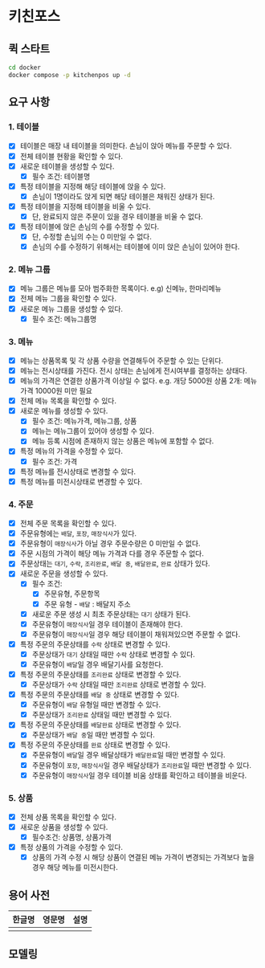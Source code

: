# 키친포스

## 퀵 스타트

```sh
cd docker
docker compose -p kitchenpos up -d
```

## 요구 사항

### 1. 테이블

- [x] 테이블은 매장 내 테이블을 의미한다. 손님이 앉아 메뉴를 주문할 수 있다.
- [x] 전체 테이블 현황을 확인할 수 있다.
- [x] 새로운 테이블을 생성할 수 있다.
    - [x] 필수 조건: 테이블명
- [x] 특정 테이블을 지정해 해당 테이블에 앉을 수 있다.
    - [x] 손님이 1명이라도 앉게 되면 해당 테이블은 채워진 상태가 된다.
- [x] 특정 테이블을 지정해 테이블을 비울 수 있다.
    - [x] 단, 완료되지 않은 주문이 있을 경우 테이블을 비울 수 없다.
- [x] 특정 테이블에 앉은 손님의 수를 수정할 수 있다.
    - [x] 단, 수정할 손님의 수는 0 미만일 수 없다.
    - [x] 손님의 수를 수정하기 위해서는 테이블에 이미 앉은 손님이 있어야 한다.

### 2. 메뉴 그룹

- [x] 메뉴 그룹은 메뉴를 모아 범주화한 목록이다. e.g) 신메뉴, 한마리메뉴
- [x] 전체 메뉴 그룹을 확인할 수 있다.
- [x] 새로운 메뉴 그룹을 생성할 수 있다.
    - [x] 필수 조건: 메뉴그룹명

### 3. 메뉴

- [x] 메뉴는 상품목록 및 각 상품 수량을 연결해두어 주문할 수 있는 단위다.
- [x] 메뉴는 전시상태를 가진다. 전시 상태는 손님에게 전시여부를 결정하는 상태다.
- [x] 메뉴의 가격은 연결한 상품가격 이상일 수 없다. e.g. 개당 5000원 상품 2개: 메뉴가격 10000원 미만 필요
- [x] 전체 메뉴 목록을 확인할 수 있다.
- [x] 새로운 메뉴를 생성할 수 있다.
    - [x] 필수 조건: 메뉴가격, 메뉴그룹, 상품
    - [x] 메뉴는 메뉴그룹이 있어야 생성할 수 있다.
    - [x] 메뉴 등록 시점에 존재하지 않는 상품은 메뉴에 포함할 수 없다.
- [x] 특정 메뉴의 가격을 수정할 수 있다.
    - [x] 필수 조건: 가격
- [x] 특정 메뉴를 전시상태로 변경할 수 있다.
- [x] 특정 메뉴를 미전시상태로 변경할 수 있다.

### 4. 주문

- [x] 전체 주문 목록을 확인할 수 있다.
- [x] 주문유형에는 `배달`, `포장`, `매장식사`가 있다.
- [x] 주문유형이 `매장식사`가 아닐 경우 주문수량은 0 미만일 수 없다.
- [x] 주문 시점의 가격이 해당 메뉴 가격과 다를 경우 주문할 수 없다.
- [x] 주문상태는 `대기`, `수락`, `조리완료`, `배달 중`, `배달완료`, `완료` 상태가 있다.
- [x] 새로운 주문을 생성할 수 있다.
    - [x] 필수 조건:
        - [x] 주문유형, 주문항목
        - [x] 주문 유형 - `배달` : 배달지 주소
    - [x] 새로운 주문 생성 시 최초 주문상태는 `대기` 상태가 된다.
    - [x] 주문유형이 `매장식사`일 경우 테이블이 존재해야 한다.
    - [x] 주문유형이 `매장식사`일 경우 해당 테이블이 채워져있으면 주문할 수 없다.
- [x] 특정 주문의 주문상태를 `수락` 상태로 변경할 수 있다.
    - [x] 주문상태가 `대기` 상태일 때만 `수락` 상태로 변경할 수 있다.
    - [x] 주문유형이 `배달`일 경우 배달기사를 요청한다.
- [x] 특정 주문의 주문상태를 `조리완료` 상태로 변경할 수 있다.
    - [x] 주문상태가 `수락` 상태일 때만 `조리완료` 상태로 변경할 수 있다.
- [x] 특정 주문의 주문상태를 `배달 중` 상태로 변경할 수 있다.
    - [x] 주문유형이 `배달` 유형일 때만 변경할 수 있다.
    - [x] 주문상태가 `조리완료` 상태일 때만 변경할 수 있다.
- [x] 특정 주문의 주문상태를 `배달완료` 상태로 변경할 수 있다.
    - [x] 주문상태가 `배달 중`일 때만 변경할 수 있다.
- [x] 특정 주문의 주문상태를 `완료` 상태로 변경할 수 있다.
    - [x] 주문유형이 `배달`일 경우 배달상태가 `배달완료`일 때만 변경할 수 있다.
    - [x] 주문유형이 `포장`, `매장식사`일 경우 배달상태가 `조리완료`일 때만 변경할 수 있다.
    - [x] 주문유형이 `매장식사`일 경우 테이블 비움 상태를 확인하고 테이블을 비운다.

### 5. 상품

- [x] 전체 상품 목록을 확인할 수 있다.
- [x] 새로운 상품을 생성할 수 있다.
    - [x] 필수조건: 상품명, 상품가격
- [x] 특정 상품의 가격을 수정할 수 있다.
    - [x] 상품의 가격 수정 시 해당 상품이 연결된 메뉴 가격이 변경되는 가격보다 높을 경우 해당 메뉴를 미전시한다.

## 용어 사전

| 한글명 | 영문명 | 설명 |
| --- | --- | --- |
|  |  |  |

## 모델링

